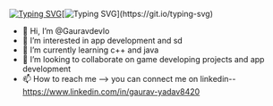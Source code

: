 

[![Typing SVG](https://readme-typing-svg.demolab.com?font=Fira+Code&duration=1&pause=1000&color=F77F54&background=FF315400&repeat=false&width=435&lines=Myself+Gourav+Yadav)](https://git.io/typing-svg)[![Typing SVG](https://readme-typing-svg.demolab.com?font=Fira+Code&pause=1000&color=09D0F7&background=FF315400&width=435&lines=Hello+there+%F0%9F%91%8B+%2C;I+am+a+Full+stack+developer;and+a+AI%26ML+enthusiast;With+a+Passion+of+coding.)](https://git.io/typing-svg)

- 👋 Hi, I’m @Gauravdevlo
- 👀 I’m interested in app development and sd
- 🌱 I’m currently learning c++ and java 
- 💞️ I’m looking to collaborate on game developing projects and app development 
- 📫 How to reach me --> you can connect me on linkedin-- https://www.linkedin.com/in/gaurav-yadav8420

<!---
Gauravdevlo/Gauravdevlo is a ✨ special ✨ repository because its `README.md` (this file) appears on your GitHub profile.
You can click the Preview link to take a look at your changes.
--->
